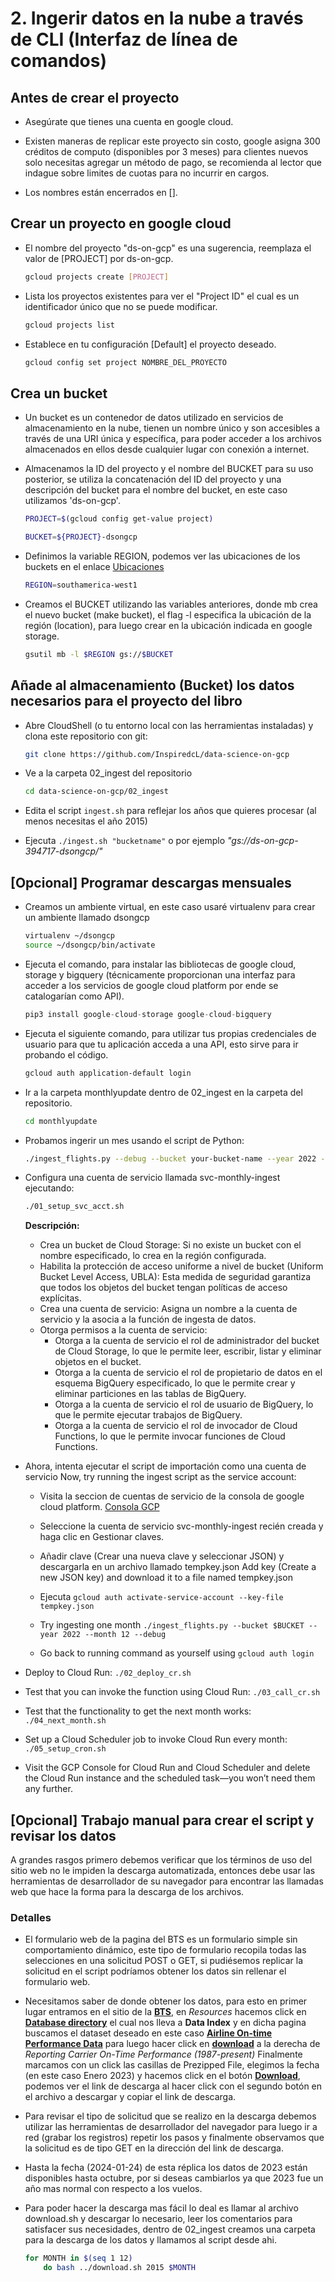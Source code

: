 # 2. Ingerir datos en la nube a través de CLI (Interfaz de línea de comandos)

## Antes de crear el proyecto

* Asegúrate que tienes una cuenta en google cloud.

* Existen maneras de replicar este proyecto sin costo, google asigna 300 créditos de computo (disponibles por 3 meses) para clientes nuevos solo necesitas agregar un método de pago, se recomienda al lector que indague sobre limites de cuotas para no incurrir en cargos.

* Los nombres están encerrados en [].

## Crear un proyecto en google cloud

* El nombre del proyecto "ds-on-gcp" es una sugerencia, reemplaza el valor de [PROJECT] por ds-on-gcp.  

    ```sh
    gcloud projects create [PROJECT]
    ```
  
* Lista los proyectos existentes para ver el "Project ID" el cual es un identificador único que no se puede modificar.

    ```sh
    gcloud projects list
    ```

* Establece en tu configuración [Default] el proyecto deseado.

    ```sh
    gcloud config set project NOMBRE_DEL_PROYECTO
    ```

## Crea un bucket

* Un bucket es un contenedor de datos utilizado en servicios de almacenamiento en la nube, tienen un nombre único y son accesibles a través de una URI única y específica, para poder acceder a los archivos almacenados en ellos desde cualquier lugar con conexión a internet.

* Almacenamos la ID del proyecto y el nombre del BUCKET para su uso posterior, se utiliza la concatenación del ID del proyecto y una descripción del bucket para el nombre del bucket, en este caso utilizamos 'ds-on-gcp'.

    ```sh
    PROJECT=$(gcloud config get-value project)
    ```

    ```sh
    BUCKET=${PROJECT}-dsongcp
    ```

* Definimos la variable REGION, podemos ver las ubicaciones de los buckets en el enlace [Ubicaciones](https://cloud.google.com/storage/docs/locations#available-locations)

    ```sh
    REGION=southamerica-west1  
    ```

* Creamos el BUCKET utilizando las variables anteriores, donde mb crea el nuevo bucket (make bucket), el flag -l especifica la ubicación de la región (location), para luego crear en la ubicación indicada en google storage.

    ```sh
    gsutil mb -l $REGION gs://$BUCKET
    ```

## Añade al almacenamiento (Bucket) los datos necesarios para el proyecto del libro

* Abre CloudShell (o tu entorno local con las herramientas instaladas) y clona este repositorio con git:

    ```sh
    git clone https://github.com/InspiredcL/data-science-on-gcp
    ```

* Ve a la carpeta 02_ingest del repositorio

    ```sh
    cd data-science-on-gcp/02_ingest
    ```

* Edita el script `ingest.sh` para reflejar los años que quieres procesar (al menos necesitas el año 2015)

* Ejecuta `./ingest.sh "bucketname"` o por ejemplo *"gs://ds-on-gcp-394717-dsongcp/"*

## [Opcional] Programar descargas mensuales

* Creamos un ambiente virtual, en este caso usaré virtualenv para crear un ambiente llamado dsongcp

    ```sh
    virtualenv ~/dsongcp
    source ~/dsongcp/bin/activate
    ```

* Ejecuta el comando, para instalar las bibliotecas de google cloud, storage y bigquery (técnicamente proporcionan una interfaz para acceder a los servicios de google cloud platform por ende se catalogarían como API).

    ```py
    pip3 install google-cloud-storage google-cloud-bigquery
    ```

* Ejecuta el siguiente comando, para utilizar tus propias credenciales de usuario para que tu aplicación acceda a una API, esto sirve para ir probando el código.

    ```sh
    gcloud auth application-default login
    ```

* Ir a la carpeta monthlyupdate dentro de 02_ingest en la carpeta del repositorio.

    ```sh
    cd monthlyupdate
    ```

* Probamos ingerir un mes usando el script de Python:

    ```sh
    ./ingest_flights.py --debug --bucket your-bucket-name --year 2022 --month 11
    ```

* Configura una cuenta de servicio llamada svc-monthly-ingest ejecutando:

    ```sh
    ./01_setup_svc_acct.sh
    ```

    **Descripción:**

  * Crea un bucket de Cloud Storage: Si no existe un bucket con el nombre especificado, lo crea en la región configurada.
  * Habilita la protección de acceso uniforme a nivel de bucket (Uniform Bucket Level Access, UBLA): Esta medida de seguridad garantiza que todos los objetos del bucket tengan políticas de acceso explícitas.
  * Crea una cuenta de servicio: Asigna un nombre a la cuenta de servicio y la asocia a la función de ingesta de datos.
  * Otorga permisos a la cuenta de servicio:
    * Otorga a la cuenta de servicio el rol de administrador del bucket de Cloud Storage, lo que le permite leer, escribir, listar y eliminar objetos en el bucket.
    * Otorga a la cuenta de servicio el rol de propietario de datos en el esquema BigQuery especificado, lo que le permite crear y eliminar particiones en las tablas de BigQuery.
    * Otorga a la cuenta de servicio el rol de usuario de BigQuery, lo que le permite ejecutar trabajos de BigQuery.
    * Otorga a la cuenta de servicio el rol de invocador de Cloud Functions, lo que le permite invocar funciones de Cloud Functions.

* Ahora, intenta ejecutar el script de importación como una cuenta de servicio Now, try running the ingest script as the service account:

  * Visita la seccion de cuentas de servicio de la consola de google cloud platform. [Consola GCP](https://console.cloud.google.com/iam-admin/serviceaccounts)

  * Seleccione la cuenta de servicio svc-monthly-ingest recién creada y haga clic en Gestionar claves.

  * Añadir clave (Crear una nueva clave y seleccionar JSON) y descargarla en un archivo llamado tempkey.json
  Add key (Create a new JSON key) and download it to a file named tempkey.json

  * Ejecuta `gcloud auth activate-service-account --key-file tempkey.json`

  * Try ingesting one month `./ingest_flights.py --bucket $BUCKET --year 2022 --month 12 --debug`

  * Go back to running command as yourself using `gcloud auth login`

* Deploy to Cloud Run: `./02_deploy_cr.sh`

* Test that you can invoke the function using Cloud Run: `./03_call_cr.sh`

* Test that the functionality to get the next month works: `./04_next_month.sh`

* Set up a Cloud Scheduler job to invoke Cloud Run every month: `./05_setup_cron.sh`

* Visit the GCP Console for Cloud Run and Cloud Scheduler and delete the Cloud Run instance and the scheduled task—you won’t need them any further.

## [Opcional] Trabajo manual para crear el script y revisar los datos

A grandes rasgos primero debemos verificar que los términos de uso del sitio web no le impiden la descarga automatizada, entonces debe usar las herramientas de desarrollador de su navegador para encontrar las llamadas web que hace la forma para la descarga de los archivos.

### Detalles

* El formulario web de la pagina del BTS es un formulario simple sin comportamiento dinámico, este tipo de formulario recopila todas las selecciones en una solicitud POST o GET, si pudiésemos replicar la solicitud en el script podríamos obtener los datos sin rellenar el formulario web.

* Necesitamos saber de donde obtener los datos, para esto en primer lugar entramos en el sitio de la [**BTS**](https://www.transtats.bts.gov), en *Resources* hacemos click en [**Database directory**](https://www.transtats.bts.gov/DataIndex.asp) el cual nos lleva a **Data Index** y en dicha pagina buscamos el dataset deseado en este caso [**Airline On-time Performance Data**](https://www.transtats.bts.gov/Tables.asp?QO_VQ=EFD&QO_anzr=Nv4yv0r%FDb0-gvzr%FDcr4s14zn0pr%FDQn6n&QO_fu146_anzr=b0-gvzr) para luego hacer click en [**download**](https://www.transtats.bts.gov/DL_SelectFields.asp?gnoyr_VQ=FGJ&QO_fu146_anzr=b0-gvzr) a la derecha de *Reporting Carrier On-Time Performance (1987-present)* Finalmente marcamos con un click las casillas de Prezipped File, elegimos la fecha (en este caso Enero 2023) y hacemos click en el botón [**Download**](https://transtats.bts.gov/PREZIP/On_Time_Reporting_Carrier_On_Time_Performance_1987_present_2023_1.zip), podemos ver el link de descarga al hacer click con el segundo botón en el archivo a descargar y copiar el link de descarga.

* Para revisar el tipo de solicitud que se realizo en la descarga debemos utilizar las herramientas de desarrollador del navegador para luego ir a red (grabar los registros) repetir los pasos y finalmente observamos que la solicitud es de tipo GET en la dirección del link de descarga.

* Hasta la fecha (2024-01-24) de esta réplica los datos de 2023 están disponibles hasta octubre, por si deseas cambiarlos ya que 2023 fue un año mas normal con respecto a los vuelos.

* Para poder hacer la descarga mas fácil lo deal es llamar al archivo download.sh y descargar lo necesario, leer los comentarios para satisfacer sus necesidades, dentro de 02_ingest creamos una carpeta para la descarga de los datos y llamamos al script desde ahi.

    ```sh
    for MONTH in $(seq 1 12)
        do bash ../download.sh 2015 $MONTH
    ```
